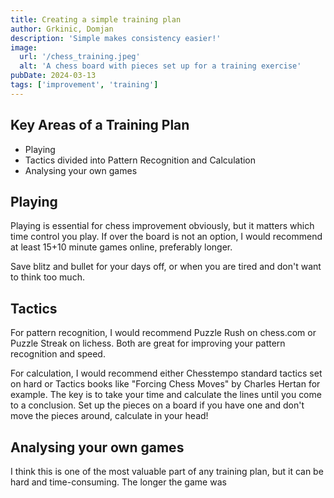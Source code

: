 ```yaml
---
title: Creating a simple training plan
author: Grkinic, Domjan
description: 'Simple makes consistency easier!'
image:
  url: '/chess_training.jpeg'
  alt: 'A chess board with pieces set up for a training exercise'
pubDate: 2024-03-13
tags: ['improvement', 'training']
---
```


## Key Areas of a Training Plan

- Playing
- Tactics divided into Pattern Recognition and Calculation
- Analysing your own games

## Playing

Playing is essential for chess improvement obviously, but it matters which time control you play.
If over the board is not an option, I would recommend at least 15+10 minute games online, preferably longer.

Save blitz and bullet for your days off, or when you are tired and don't want to think too much.

## Tactics
For pattern recognition, I would recommend Puzzle Rush on chess.com or Puzzle Streak on lichess. Both are great for improving your pattern recognition and speed.

For calculation, I would recommend either Chesstempo standard tactics set on hard or Tactics books like "Forcing Chess Moves" by Charles Hertan for example. The key is to take your time and calculate the lines until you come to a conclusion. Set up the pieces on a board if you have one and don't move the pieces around, calculate in your head!

## Analysing your own games
I think this is one of the most valuable part of any training plan, but it can be hard and time-consuming. The longer the game was

